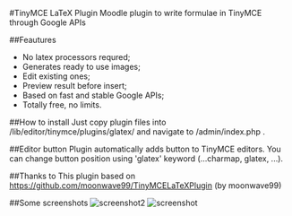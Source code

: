 #TinyMCE LaTeX Plugin
Moodle plugin to write formulae in TinyMCE through Google APIs

##Feautures
* No latex processors requred;
* Generates ready to use images;
* Edit existing ones;
* Preview result before insert;
* Based on fast and stable Google APIs;
* Totally free, no limits.

##How to install
Just copy plugin files into /lib/editor/tinymce/plugins/glatex/ and navigate to /admin/index.php .

##Editor button
Plugin automatically adds button to TinyMCE editors. You can change button position using 'glatex' keyword (...charmap, glatex, ...).

##Thanks to
This plugin based on https://github.com/moonwave99/TinyMCELaTeXPlugin (by moonwave99)

##Some screenshots
![screenshot2](https://cloud.githubusercontent.com/assets/6638367/14512938/42f12b20-01ec-11e6-9c62-b0d0864987e1.png)
![screenshot](https://cloud.githubusercontent.com/assets/6638367/14512939/45700a38-01ec-11e6-85e7-ca4978b26299.png)

